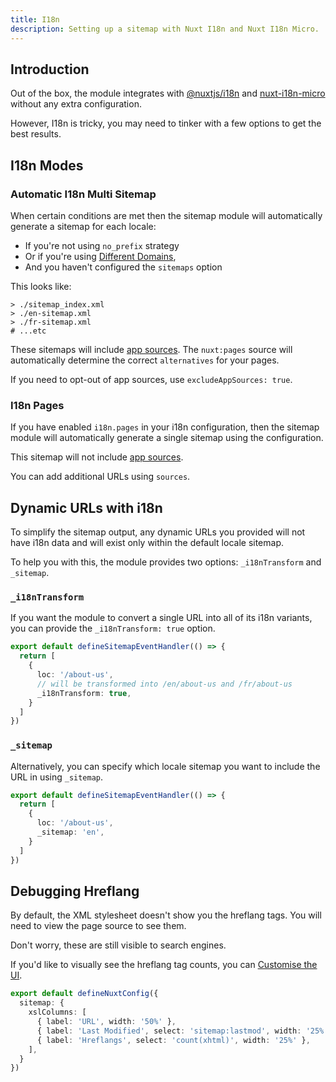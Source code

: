 ```yaml
---
title: I18n
description: Setting up a sitemap with Nuxt I18n and Nuxt I18n Micro.
---
```


## Introduction

Out of the box, the module integrates with [@nuxtjs/i18n](https://i18n.nuxtjs.org/) and [nuxt-i18n-micro](https://github.com/s00d/nuxt-i18n-micro)
without any extra configuration.

However, I18n is tricky, you may need to tinker with a few options to get the best results.

## I18n Modes

### Automatic I18n Multi Sitemap

When certain conditions are met then the sitemap module will automatically generate a sitemap for each locale:
- If you're not using `no_prefix` strategy
- Or if you're using [Different Domains](https://i18n.nuxtjs.org/docs/v7/different-domains),
- And you haven't configured the `sitemaps` option

This looks like:
```shell
> ./sitemap_index.xml
> ./en-sitemap.xml
> ./fr-sitemap.xml
# ...etc
```

These sitemaps will include [app sources](/sitemap/getting-started/data-sources). The `nuxt:pages` source
will automatically determine the correct `alternatives` for your pages.

If you need to opt-out of app sources, use `excludeAppSources: true`.

### I18n Pages

If you have enabled `i18n.pages` in your i18n configuration, then the sitemap module will automatically generate a single sitemap
using the configuration.

This sitemap will not include [app sources](/sitemap/getting-started/data-sources).

You can add additional URLs using `sources`.

## Dynamic URLs with i18n

To simplify the sitemap output, any dynamic URLs you provided will not have i18n data and will exist
only within the default locale sitemap.

To help you with this, the module provides two options: `_i18nTransform` and `_sitemap`.

### `_i18nTransform`

If you want the module to convert a single URL into all of its i18n variants, you can provide the `_i18nTransform: true` option.

```ts [server/api/__sitemap__/urls.ts]
export default defineSitemapEventHandler(() => {
  return [
    {
      loc: '/about-us',
      // will be transformed into /en/about-us and /fr/about-us
      _i18nTransform: true,
    }
  ]
})
```

### `_sitemap`

Alternatively, you can specify which locale sitemap you want to include the URL in using `_sitemap`.

```ts [server/api/__sitemap__/urls.ts]
export default defineSitemapEventHandler(() => {
  return [
    {
      loc: '/about-us',
      _sitemap: 'en',
    }
  ]
})
```

## Debugging Hreflang

By default, the XML stylesheet doesn't show you the hreflang tags. You will need to view the page source to see them.

Don't worry, these are still visible to search engines.

If you'd like to visually see the hreflang tag counts, you can [Customise the UI](/sitemap/guides/customising-ui).

```ts
export default defineNuxtConfig({
  sitemap: {
    xslColumns: [
      { label: 'URL', width: '50%' },
      { label: 'Last Modified', select: 'sitemap:lastmod', width: '25%' },
      { label: 'Hreflangs', select: 'count(xhtml)', width: '25%' },
    ],
  }
})
```
